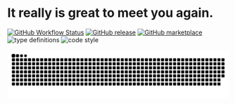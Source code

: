 # It really is great to meet you again. 

[![GitHub Workflow Status](https://img.shields.io/github/actions/workflow/status/platane/platane/main.yml?label=action&style=flat-square)](https://github.com/Platane/Platane/actions/workflows/main.yml)
[![GitHub release](https://img.shields.io/github/release/platane/snk.svg?style=flat-square)](https://github.com/platane/snk/releases/latest)
[![GitHub marketplace](https://img.shields.io/badge/marketplace-snake-blue?logo=github&style=flat-square)](https://github.com/marketplace/actions/generate-snake-game-from-github-contribution-grid)
![type definitions](https://img.shields.io/npm/types/typescript?style=flat-square)
![code style](https://img.shields.io/badge/code_style-prettier-ff69b4.svg?style=flat-square)

<picture>
  <source media="(prefers-color-scheme: dark)" srcset="https://raw.githubusercontent.com/Ding-D-Z-S/Ding-D-Z-S/output/github-contribution-grid-snake-dark.svg">
  <source media="(prefers-color-scheme: light)" srcset="https://raw.githubusercontent.com/Ding-D-Z-S/Ding-D-Z-S/output/github-contribution-grid-snake.svg">
  <img alt="github contribution grid snake animation" src="https://raw.githubusercontent.com/Ding-D-Z-S/Ding-D-Z-S/output/github-contribution-grid-snake.svg">
</picture>
